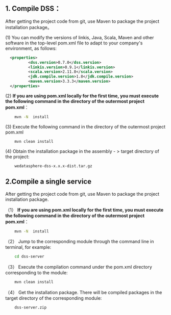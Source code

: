 ## 1. Compile DSS：
   
   After getting the project code from git, use Maven to package the project installation package。  
   
   (1) You can modify the versions of linkis, Java, Scala, Maven and other software in the top-level pom.xml file to adapt to your company's environment, as follows:
   
```xml
  <properties>
          <dss.version>0.7.0</dss.version>
          <linkis.version>0.9.1</linkis.version>
          <scala.version>2.11.8</scala.version>
          <jdk.compile.version>1.8</jdk.compile.version>
          <maven.version>3.3.3</maven.version>
  </properties>
```

   (2) **If you are using pom.xml locally for the first time, you must execute the following command in the directory of the outermost project pom.xml**：
   
```bash
    mvn -N  install
```

   (3) Execute the following command in the directory of the outermost project pom.xml
    
```bash
    mvn clean install
```  

   (4) Obtain the installation package in the assembly - > target directory of the project:

```
    wedatasphere-dss-x.x.x-dist.tar.gz
```

## 2.Compile a single service
   
   After getting the project code from git, use Maven to package the project installation package.   

（1） **If you are using pom.xml locally for the first time, you must execute the following command in the directory of the outermost project pom.xml**：
   
```bash
    mvn -N  install
```
         
（2） Jump to the corresponding module through the command line in terminal, for example:
   
```bash   
    cd dss-server
```

（3） Execute the compilation command under the pom.xml directory corresponding to the module:
   
```bash      
    mvn clean install
```
         
（4） Get the installation package. There will be compiled packages in the target directory of the corresponding module:
   
```
    dss-server.zip
```
